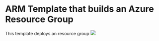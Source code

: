 # ARM Template that builds an Azure Resource Group
This template deploys an resource group
<a href="https://portal.azure.com/#create/Microsoft.Template/uri/https%3A%2F%2Fraw.githubusercontent.com%2Framjesus%2Fazure%2Fmaster%2new-Vm%2Fvm-differentresource.json" target="_blank">
<img src="https://aka.ms/deploytoazurebutton"/>
</a>
